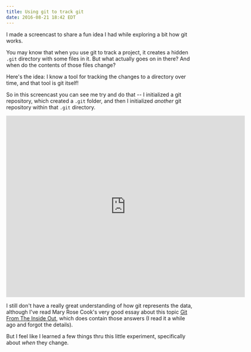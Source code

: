 ```yaml
---
title: Using git to track git
date: 2016-08-21 18:42 EDT
---
```


I made a screencast to share a fun idea I had while exploring a bit how git works.

You may know that when you use git to track a project, it creates a hidden `.git` directory with some files in it.
But what actually goes on in there?
And when do the contents of those files change?

Here's the idea: I know a tool for tracking the changes to a directory over time, and that tool is git itself!

So in this screencast you can see me try and do that -- I initialized a git repository, which created a `.git` folder, and then I initialized *another* git repository within that `.git` directory.

<iframe src="https://player.vimeo.com/video/179684267?title=0&byline=0&portrait=0" width="640" height="486" frameborder="0" webkitallowfullscreen mozallowfullscreen allowfullscreen></iframe>

I still don't have a really great understanding of how git represents the data, although I've read Mary Rose Cook's very good essay about this topic [Git From The Inside Out][1], which does contain those answers (I read it a while ago and forgot the details).

[1]: https://codewords.recurse.com/issues/two/git-from-the-inside-out

But I feel like I learned a few things thru this little experiment, specifically about *when* they change.
